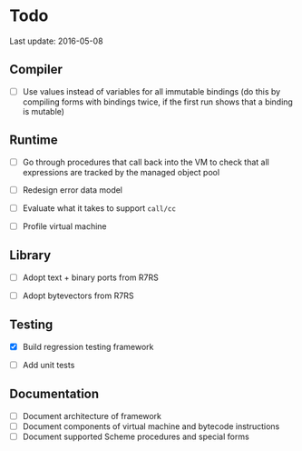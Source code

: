# Todo

Last update: 2016-05-08


## Compiler

- [ ] Use values instead of variables for all immutable bindings (do this by compiling
      forms with bindings twice, if the first run shows that a binding is mutable)


## Runtime

- [ ] Go through procedures that call back into the VM to check that all expressions are tracked
      by the managed object pool
- [ ] Redesign error data model
- [ ] Evaluate what it takes to support `call/cc`
- [ ] Profile virtual machine


## Library

- [ ] Adopt text + binary ports from R7RS
- [ ] Adopt bytevectors from R7RS


## Testing

- [X] Build regression testing framework
- [ ] Add unit tests


## Documentation

- [ ] Document architecture of framework
- [ ] Document components of virtual machine and bytecode instructions
- [ ] Document supported Scheme procedures and special forms
